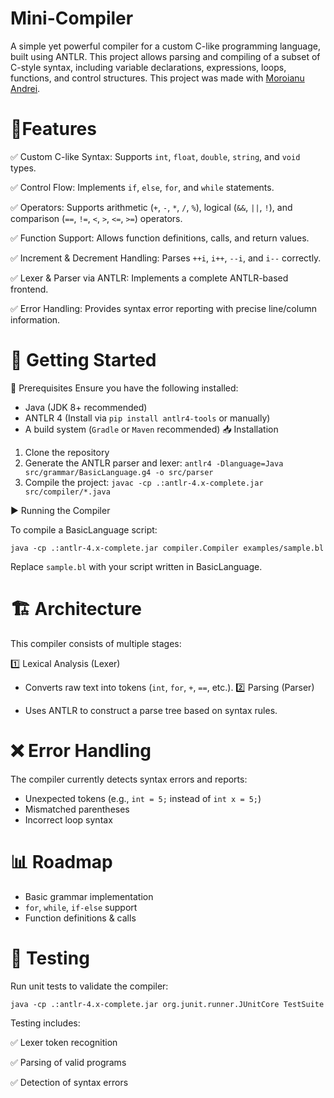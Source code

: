 # Mini-Compiler

A simple yet powerful compiler for a custom C-like programming language, built using ANTLR. This project allows parsing and compiling of a subset of C-style syntax, including variable declarations, expressions, loops, functions, and control structures. This project was made with [Moroianu Andrei](https://github.com/MoroianuAndrei/Compiler.git).

# 📌Features
  ✅ Custom C-like Syntax: Supports `int`, `float`, `double`, `string`, and `void` types.
  
  ✅ Control Flow: Implements `if`, `else`, `for`, and `while` statements.
  
  ✅ Operators: Supports arithmetic (`+`, `-`, `*`, `/`, `%`), logical (`&&`, `||`, `!`), and comparison (`==`, `!=`, `<`, `>`, `<=`, `>=`) operators.
  
  ✅ Function Support: Allows function definitions, calls, and return values.
  
  ✅ Increment & Decrement Handling: Parses `++i`, `i++`, `--i`, and `i--` correctly.
  
  ✅ Lexer & Parser via ANTLR: Implements a complete ANTLR-based frontend.
  
  ✅ Error Handling: Provides syntax error reporting with precise line/column information.

# 🚀 Getting Started

🔧 Prerequisites
Ensure you have the following installed:

  * Java (JDK 8+ recommended)
  * ANTLR 4 (Install via `pip install antlr4-tools` or manually)
  * A build system (`Gradle` or `Maven` recommended)
📥 Installation

  1. Clone the repository
  2. Generate the ANTLR parser and lexer: `antlr4 -Dlanguage=Java src/grammar/BasicLanguage.g4 -o src/parser`
  3. Compile the project: `javac -cp .:antlr-4.x-complete.jar src/compiler/*.java`
     
▶️ Running the Compiler

To compile a BasicLanguage script:

`java -cp .:antlr-4.x-complete.jar compiler.Compiler examples/sample.bl`

Replace `sample.bl` with your script written in BasicLanguage.

# 🏗️ Architecture

This compiler consists of multiple stages:

1️⃣ Lexical Analysis (Lexer)

  * Converts raw text into tokens (`int`, `for`, `+`, `==`, etc.).
2️⃣ Parsing (Parser)

  * Uses ANTLR to construct a parse tree based on syntax rules.

# ❌ Error Handling

The compiler currently detects syntax errors and reports:

  * Unexpected tokens (e.g., `int = 5;` instead of `int x = 5;`)
  * Mismatched parentheses
  * Incorrect loop syntax
# 📊 Roadmap

  * Basic grammar implementation
  * `for`, `while`, `if-else` support
  * Function definitions & calls

# 🧪 Testing

Run unit tests to validate the compiler:

`java -cp .:antlr-4.x-complete.jar org.junit.runner.JUnitCore TestSuite`

Testing includes:

  ✅ Lexer token recognition
  
  ✅ Parsing of valid programs
  
  ✅ Detection of syntax errors

